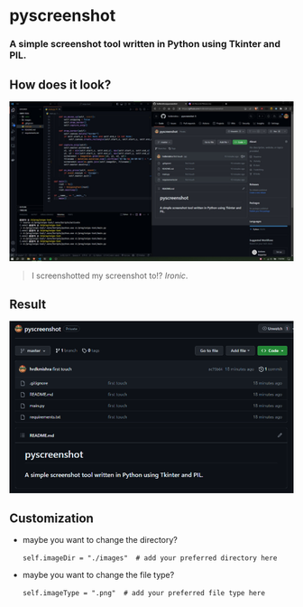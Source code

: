 # pyscreenshot

### A simple screenshot tool written in Python using Tkinter and PIL.

## How does it look?

![kek](images/kek.png)

>I screenshotted my screenshot to!? *Ironic*.

## Result

![sample](images/2023-09-13_20-06-20.png)

## Customization

* maybe you want to change the directory?

    `self.imageDir = "./images"  # add your preferred directory here`

* maybe you want to change the file type?
    
    `self.imageType = ".png"  # add your preferred file type here`
